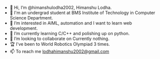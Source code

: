 - 👋 Hi, I’m @himanshulodha2002, Himanshu Lodha.
- 📕 I'm an undergrad student at BMS Institute of Technology in Computer Science Department.
- 👀 I’m interested in AIML, automation and I want to learn web development.
- 🌱 I’m currently learning C/C++ and polishing up on python.
- 💞️ I’m looking to collaborate on Currently nothing.
- 🏆 I've been to World Robotics Olympiad 3 times.
- 📫 To reach me lodhahimanshu2002@gmail.com
